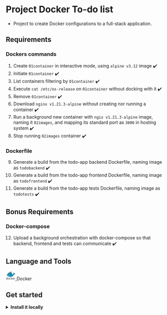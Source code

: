 # Project Docker To-do list

- Project to create Docker configurations to a full-stack application.

## Requirements

### Dockers commands

1. Create `01container` in interactive mode, using `alpine v3.12` image ✔️
2. Initiate `01container` ✔️
3. List containers filtering by `01container` ✔️
4. Execute `cat /etc/os-release` on `01container` without docking with it ✔️
5. Remove `01container` ✔️
6. Download `nginx v1.21.3-alpine` without creating nor running a container ✔️
7. Run a background new container with `ngix v1.21.3-alpine` image, naming it `02images`, and mapping its standard port as `3000` in hosting system  ✔️
8. Stop running `02images` container ✔️

### Dockerfile

9. Generate a build from the todo-app backend Dockerfile, naming image as `todobackend` ✔️
10. Generate a build from the todo-app frontend Dockerfile, naming image as `todofrontend` ✔️
11. Generate a build from the todo-app tests Dockerfile, naming image as `todotests` ✔️

## Bonus Requirements

### Docker-compose

12. Upload a background orchestration with docker-compose so that backend, frontend and tests can communicate ✔️
 
## Language and Tools

<a href="https://www.docker.com/" target="_blank"> <img src="https://raw.githubusercontent.com/devicons/devicon/master/icons/docker/docker-original-wordmark.svg" alt="docker" width="30" height="30"/> </a>
Docker

## Get started

<details>
  <summary><strong> Install it locally </strong></summary>
  </br>
  
  👉 /tests/e2e was provided by Trybe
  
  - Open terminal and create a directory in your preferred location:
  ```sh
  $ mkdir <Your directory name here>
  ```
  
  - Access directory then clone the repository:
  ```sh
  $ cd <Your directory name here>
  $ git clone git@github.com:ViniGB/Project-Docker-todo-list.git
  ```
  
  - Access the newly created directory:
  ```sh
  $ cd Project-Docker-todo-list
  ```
  
  - Install dependencies:
  ```sh
  $ npm install
  ```
</details>
